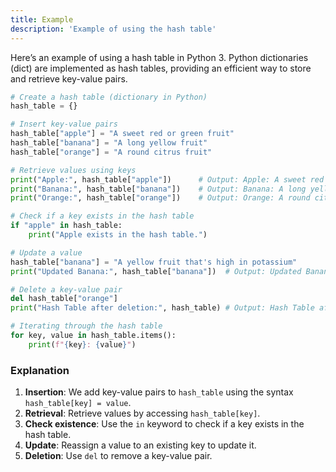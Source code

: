 ```yaml
---
title: Example
description: 'Example of using the hash table'
---
```


Here’s an example of using a hash table in Python 3. Python dictionaries (dict) are implemented as hash tables, providing an efficient way to store and retrieve key-value pairs.

```python
# Create a hash table (dictionary in Python)
hash_table = {}

# Insert key-value pairs
hash_table["apple"] = "A sweet red or green fruit"
hash_table["banana"] = "A long yellow fruit"
hash_table["orange"] = "A round citrus fruit"

# Retrieve values using keys
print("Apple:", hash_table["apple"])      # Output: Apple: A sweet red or green fruit
print("Banana:", hash_table["banana"])    # Output: Banana: A long yellow fruit
print("Orange:", hash_table["orange"])    # Output: Orange: A round citrus fruit

# Check if a key exists in the hash table
if "apple" in hash_table:
    print("Apple exists in the hash table.")

# Update a value
hash_table["banana"] = "A yellow fruit that's high in potassium"
print("Updated Banana:", hash_table["banana"])  # Output: Updated Banana: A yellow fruit that's high in potassium

# Delete a key-value pair
del hash_table["orange"]
print("Hash Table after deletion:", hash_table) # Output: Hash Table after deletion: {'apple': 'A sweet red or green fruit', 'banana': "A yellow fruit that's high in potassium"}

# Iterating through the hash table
for key, value in hash_table.items():
    print(f"{key}: {value}")
```

### Explanation

1. **Insertion**: We add key-value pairs to `hash_table` using the syntax `hash_table[key] = value`.
2. **Retrieval**: Retrieve values by accessing `hash_table[key]`.
3. **Check existence**: Use the `in` keyword to check if a key exists in the hash table.
4. **Update**: Reassign a value to an existing key to update it.
5. **Deletion**: Use `del` to remove a key-value pair.
